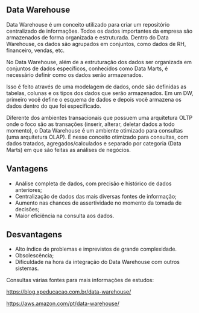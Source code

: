 ## Data Warehouse

Data Warehouse é um conceito utilizado para criar um repositório centralizado de informações. Todos os dados importantes da empresa são armazenados de forma organizada e estruturada. Dentro do Data Warehouse, os dados são agrupados em conjuntos, como dados de RH, financeiro, vendas, etc.

No Data Warehouse, além de a estruturação dos dados ser organizada em conjuntos de dados específicos, conhecidos como Data Marts, é necessário definir como os dados serão armazenados.

Isso é feito através de uma modelagem de dados, onde são definidas as tabelas, colunas e os tipos dos dados que serão armazenados. Em um DW, primeiro você define o esquema de dados e depois você armazena os dados dentro do que foi especificado.

Diferente dos ambientes transacionais que possuem uma arquitetura OLTP onde o foco são as transações (inserir, alterar, deletar dados a todo momento), o Data Warehouse é um ambiente otimizado para consultas (uma arquitetura OLAP). É nesse conceito otimizado para consultas, com dados tratados, agregados/calculados e separado por categoria (Data Marts) em que são feitas as análises de negócios.

## Vantagens
  - Análise completa de dados, com precisão e histórico de dados anteriores;
  - Centralização de dados das mais diversas fontes de informação;
  - Aumento nas chances de assertividade no momento da tomada de decisões;
  - Maior eficiência na consulta aos dados.

## Desvantagens
  - Alto índice de problemas e imprevistos de grande complexidade.
  - Obsolescência;
  - Dificuldade na hora da integração do Data Warehouse com outros sistemas.


Consultas várias fontes para mais informações de estudos:

https://blog.xpeducacao.com.br/data-warehouse/

https://aws.amazon.com/pt/data-warehouse/
